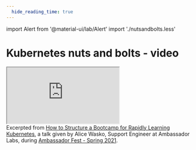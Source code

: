 ```yaml
---
  hide_reading_time: true
---
```


import Alert from '@material-ui/lab/Alert'
import './nutsandbolts.less'

# Kubernetes nuts and bolts - video

  

<div class="video-container">
    <iframe class="video" src="https://www.youtube.com/embed/dePoqgOT1ZQ" allowfullscreen></iframe>
</div>

<Alert severity="success">
	Excerpted from <a href="https://www.youtube.com/watch?v=7nBmHhNTDm8"> How to Structure a Bootcamp for Rapidly Learning Kubernetes</a>, a talk given by Alice Wasko, Support Engineer at Ambassador Labs, during <a href="https://www.youtube.com/watch?v=79VWzqsZutQ&list=PLZWpj-1-nsqVP0FbG3a8Yr5bi-PXXFirH">Ambassador Fest - Spring 2021</a>.
</Alert>